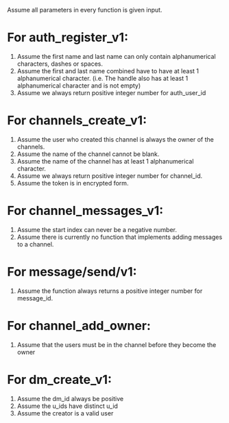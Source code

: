 Assume all parameters in every function is given input.

# For auth_register_v1:
1. Assume the first name and last name can only contain alphanumerical characters, dashes or spaces.
2. Assume the first and last name combined have to have at least 1 alphanumerical character.
(i.e. The handle also has at least 1 alphanumerical character and is not empty)
3. Assume we always return positive integer number for auth_user_id

# For channels_create_v1:
1. Assume the user who created this channel is always the owner of the channels.
2. Assume the name of the channel cannot be blank.
3. Assume the name of the channel has at least 1 alphanumerical character.
4. Assume we always return positive integer number for channel_id.
5. Assume the token is in encrypted form.

# For channel_messages_v1:
1. Assume the start index can never be a negative number.
2. Assume there is currently no function that implements adding messages to a channel.

# For message/send/v1:
1. Assume the function always returns a positive integer number for message_id. 

# For channel_add_owner:
1. Assume that the users must be in the channel before they become the owner

# For dm_create_v1:
1. Assume the dm_id always be positive
2. Assume the u_ids have distinct u_id
3. Assume the creator is a valid user